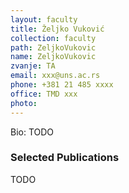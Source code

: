 ```yaml
---
layout: faculty
title: Željko Vuković
collection: faculty
path: ZeljkoVukovic
name: ZeljkoVukovic
zvanje: TA
email: xxx@uns.ac.rs
phone: +381 21 485 xxxx
office: TMD xxx
photo: 
---
```


Bio: TODO

### Selected Publications

TODO

